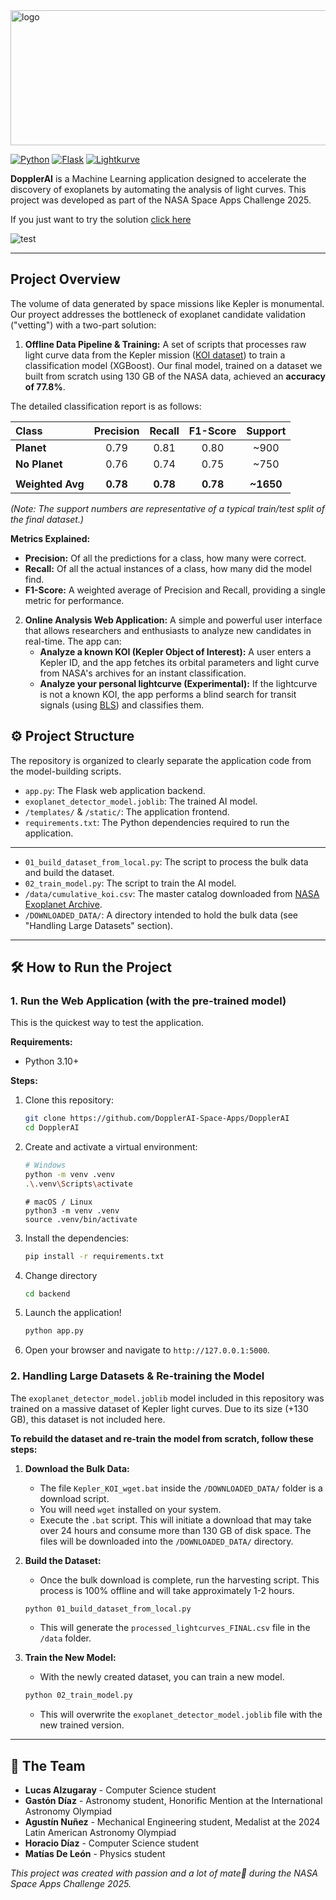 <img width="762" height="216" alt="logo" src="https://github.com/user-attachments/assets/3cf49bb6-d34b-4209-895f-ca37d90a2562" />

[![Python](https://img.shields.io/badge/Python-3.10+-blue.svg)](https://www.python.org/)
[![Flask](https://img.shields.io/badge/Flask-Web%20Framework-lightgrey.svg)](https://flask.palletsprojects.com/)
[![Lightkurve](https://img.shields.io/badge/Lightkurve-Astronomy%20Toolkit-orange.svg)](https://docs.lightkurve.org/)

**DopplerAI** is a Machine Learning application designed to accelerate the discovery of exoplanets by automating the analysis of light curves. 
This project was developed as part of the NASA Space Apps Challenge 2025.

If you just want to try the solution [click here](https://propane-library-474000-v6.uc.r.appspot.com/)

![test](https://github.com/user-attachments/assets/cb1200c7-ef09-4713-9321-279c8c0cab50)

---

##  Project Overview

The volume of data generated by space missions like Kepler is monumental. Our proyect addresses the bottleneck of exoplanet candidate validation ("vetting") with a two-part solution:

1.  **Offline Data Pipeline & Training:** A set of scripts that processes raw light curve data from the Kepler mission ([KOI dataset](https://exoplanetarchive.ipac.caltech.edu/bulk_data_download/Kepler_KOI_wget.bat)) to train a classification model (XGBoost). Our final model, trained on a dataset we built from scratch using 130 GB of the NASA data, achieved an **accuracy of 77.8%**.

The detailed classification report is as follows:

| Class | Precision | Recall | F1-Score | Support |
| :--- | :---: | :---: | :---: | :---: |
|  **Planet** | 0.79 | 0.81 | 0.80 | ~900 |
|  **No Planet** | 0.76 | 0.74 | 0.75 | ~750 |
| | | | | |
| **Weighted Avg** | **0.78** | **0.78** | **0.78** | **~1650** |

*(Note: The support numbers are representative of a typical train/test split of the final dataset.)*

**Metrics Explained:**
*   **Precision:** Of all the predictions for a class, how many were correct.
*   **Recall:** Of all the actual instances of a class, how many did the model find.
*   **F1-Score:** A weighted average of Precision and Recall, providing a single metric for performance.
2.  **Online Analysis Web Application:** A simple and powerful user interface that allows researchers and enthusiasts to analyze new candidates in real-time. The app can:
    *   **Analyze a known KOI (Kepler Object of Interest):** A user enters a Kepler ID, and the app fetches its orbital parameters and light curve from NASA's archives for an instant classification.
    *   **Analyze your personal lightcurve (Experimental):** If the lightcurve is not a known KOI, the app performs a blind search for transit signals (using [BLS](https://docs.astropy.org/en/stable/timeseries/bls.html)) and classifies them.

## ⚙️ Project Structure

The repository is organized to clearly separate the application code from the model-building scripts.

-   `app.py`: The Flask web application backend.
-   `exoplanet_detector_model.joblib`: The trained AI model.
-   `/templates/` & `/static/`: The application frontend.
-   `requirements.txt`: The Python dependencies required to run the application.
-   ---
-   `01_build_dataset_from_local.py`: The script to process the bulk data and build the dataset.
-   `02_train_model.py`: The script to train the AI model.
-   `/data/cumulative_koi.csv`: The master catalog downloaded from [NASA Exoplanet Archive](https://exoplanetarchive.ipac.caltech.edu).
-   `/DOWNLOADED_DATA/`: A directory intended to hold the bulk data (see "Handling Large Datasets" section).

---

## 🛠️ How to Run the Project

### 1. Run the Web Application (with the pre-trained model)

This is the quickest way to test the application.

**Requirements:**
*   Python 3.10+

**Steps:**

1.  Clone this repository:
    ```bash
    git clone https://github.com/DopplerAI-Space-Apps/DopplerAI
    cd DopplerAI
    ```
2.  Create and activate a virtual environment:
    ```bash
    # Windows
    python -m venv .venv
    .\.venv\Scripts\activate
    ```
    
    ```
    # macOS / Linux
    python3 -m venv .venv
    source .venv/bin/activate
    ```
3.  Install the dependencies:
    ```bash
    pip install -r requirements.txt
    ```
4.  Change directory
    ```bash
    cd backend
    ```
5.  Launch the application!
    ```bash
    python app.py
    ```
6.  Open your browser and navigate to `http://127.0.0.1:5000`.

### 2. Handling Large Datasets & Re-training the Model

The `exoplanet_detector_model.joblib` model included in this repository was trained on a massive dataset of Kepler light curves. Due to its size (+130 GB), this dataset is not included here.

**To rebuild the dataset and re-train the model from scratch, follow these steps:**

1.  **Download the Bulk Data:**
    *   The file `Kepler_KOI_wget.bat` inside the `/DOWNLOADED_DATA/` folder is a download script.
    *   You will need `wget` installed on your system.
    *   Execute the `.bat` script. This will initiate a download that may take over 24 hours and consume more than 130 GB of disk space. The files will be downloaded into the `/DOWNLOADED_DATA/` directory.

2.  **Build the Dataset:**
    *   Once the bulk download is complete, run the harvesting script. This process is 100% offline and will take approximately 1-2 hours.
    ```bash
    python 01_build_dataset_from_local.py
    ```
    *   This will generate the `processed_lightcurves_FINAL.csv` file in the `/data` folder.

3.  **Train the New Model:**
    *   With the newly created dataset, you can train a new model.
    ```bash
    python 02_train_model.py
    ```
    *   This will overwrite the `exoplanet_detector_model.joblib` file with the new trained version.

---

## 🤝 The Team

*   **Lucas Alzugaray** - Computer Science student
*   **Gastón Díaz** - Astronomy student, Honorific Mention at the International Astronomy Olympiad
*   **Agustín Nuñez** - Mechanical Engineering student, Medalist at the 2024 Latin American Astronomy Olympiad
*   **Horacio Díaz** - Computer Science student
*   **Matías De León** - Physics student

*This project was created with passion and a lot of mate🧉 during the NASA Space Apps Challenge 2025.*

